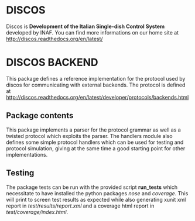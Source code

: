 DISCOS
======

Discos is **Development of the Italian Single-dish Control System**
developed by INAF. 
You can find more informations on our home site at
http://discos.readthedocs.org/en/latest/

DISCOS BACKEND
==============

This package defines a reference implementation for the protocol used by
discos for communicating with external backends. The protocol is defined
at
http://discos.readthedocs.org/en/latest/developer/protocols/backends.html

Package contents
----------------

This package implements a parser for the protocol grammar as well as a
twisted protocol which exploits the parser. 
The handlers module also defines some simple protocol handlers which can
be used for testing and protocol simulation, giving at the same time a
good starting point for other implementations.

Testing
-------

The package tests can be run with the provided script **run_tests** which
necessitate to have installed the python packages *nose* and *coverage*. This
will print to screen test results as expected while also generating xunit xml
report in *test/results/report.xml* and a coverage html report in
*test/coverage/index.html*.

